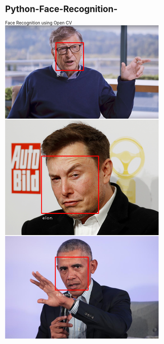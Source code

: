 # Python-Face-Recognition-
Face Recognition using Open CV \
![bill](https://github.com/Ketan2010/Python-Face-Recognition-/blob/master/template/bill.png?raw=true) 
![elon](https://github.com/Ketan2010/Python-Face-Recognition-/blob/master/template/elon.png?raw=true) 
![obama](https://github.com/Ketan2010/Python-Face-Recognition-/blob/master/template/obama.png?raw=true)
